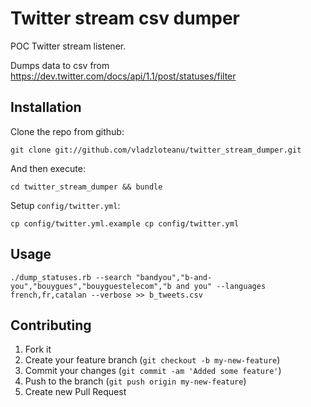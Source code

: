 # Twitter stream csv dumper

POC Twitter stream listener.

Dumps data to csv from https://dev.twitter.com/docs/api/1.1/post/statuses/filter


## Installation

Clone the repo from github:

    git clone git://github.com/vladzloteanu/twitter_stream_dumper.git

And then execute:

    cd twitter_stream_dumper && bundle

Setup `config/twitter.yml`:

    cp config/twitter.yml.example cp config/twitter.yml

## Usage

    ./dump_statuses.rb --search "bandyou","b-and-you","bouygues","bouyguestelecom","b and you" --languages french,fr,catalan --verbose >> b_tweets.csv


## Contributing

1. Fork it
2. Create your feature branch (`git checkout -b my-new-feature`)
3. Commit your changes (`git commit -am 'Added some feature'`)
4. Push to the branch (`git push origin my-new-feature`)
5. Create new Pull Request